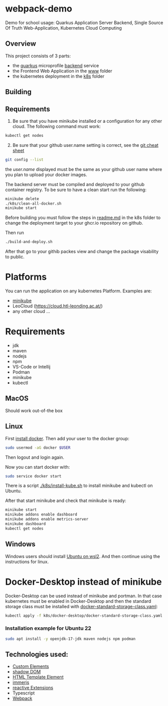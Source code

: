 # webpack-demo
Demo for school usage: Quarkus Application Server Backend, Single Source Of Truth Web-Application, Kubernetes Cloud Computing

## Overview

This project consists of 3 parts:

- the [quarkus](https://quarkus.io/) microprofile [backend](./backend/) service
- the Frontend Web Application in the [www](./frontend/www/) folder
- the kubernetes deployment in the [k8s](./k8s/) folder

## Building

## Requirements

1. Be sure that you have minikube installed or a configuration for any other cloud. 
The following command must work:
```bash
kubectl get nodes
```
2. Be sure that your github user.name setting is correct, see the [git cheat sheet](https://education.github.com/git-cheat-sheet-education.pdf)

```bash
git config --list
```
the *user.name* displayed must be the same as your github user name where you plan to upload your docker images.

The backend server must be compiled and deployed to your github container registry. 
To be sure to have a clean start run the following:
```bash
minikube delete
./k8s/clean-all-docker.sh
minikube start
```

Before building you must follow the steps in [readme.md](./k8s/readme.md) in the k8s folder to change the deployment target to your ghcr.io repository on github.

Then run
```bash
./build-and-deploy.sh
```

After that go to your githib packes view and change the package visability to public.

# Platforms
You can run the application on any kubernetes Platform. 
Examples are:
- [minikube](https://minikube.sigs.k8s.io/docs/)
- LeoCloud (https://cloud.htl-leonding.ac.at/)
- any other cloud ...

# Requirements
- jdk
- maven
- nodejs
- npm
- VS-Code or Intellij
- Podman
- minikube
- kubectl

## MacOS
Should work out-of-the box

## Linux
First [install docker](https://docs.docker.com/engine/install/ubuntu/).
Then add your user to the docker group:
~~~bash
sudo usermod -aG docker $USER
~~~
Then logout and login again.

Now you can start docker with:
~~~bash
sudo service docker start
~~~
There is a script [./k8s/install-kube.sh](./k8s/install-kube.sh) to install minikube and kubectl on Ubuntu.

After that start minikube and check that minikube is ready:
~~~bash
minikube start
minikube addons enable dashboard
minikube addons enable metrics-server
minikube dashboard
kubectl get nodes
~~~

## Windows
Windows users should install [Ubuntu on wsl2](https://ubuntu.com/tutorials/install-ubuntu-on-wsl2-on-windows-10#1-overview).
And then continue using the instructions for linux.



# Docker-Desktop instead of minikube
Docker-Desktop can be used instead of minikube and portman. In that case kubernetes must be enabled in Docker-Desktop and then the standard storage class must be installed with [docker-standard-storage-class.yaml](./k8s/docker-desktop/docker-standard-storage-class.yaml):  

~~~bash
kubectl apply -f k8s/docker-desktop/docker-standard-storage-class.yaml
~~~

### Installation example for Ubuntu 22
~~~bash
sudo apt install -y openjdk-17-jdk maven nodejs npm podman
~~~

## Technologies used:
- [Custom Elements](https://developer.mozilla.org/en-US/docs/Web/API/Web_components/Using_custom_elements)
- [shadow DOM](https://developer.mozilla.org/en-US/docs/Web/API/Web_components/Using_shadow_DOM)
- [HTML Template Element](https://developer.mozilla.org/en-US/docs/Web/HTML/Element/template)
- [immerjs](https://immerjs.github.io/immer/)
- [reactive Extensions](https://rxjs.dev/)
- Typescript
- [Webpack](https://webpack.js.org/)